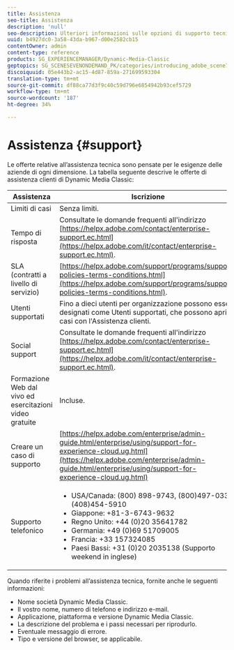 ```yaml
---
title: Assistenza
seo-title: Assistenza
description: 'null'
seo-description: Ulteriori informazioni sulle opzioni di supporto tecnico.
uuid: b4927dc0-3a58-43da-b967-d00e2582cb15
contentOwner: admin
content-type: reference
products: SG_EXPERIENCEMANAGER/Dynamic-Media-Classic
geptopics: SG_SCENESEVENONDEMAND_PK/categories/introducing_adobe_scene7
discoiquuid: 05e443b2-ac15-4d87-859a-271699593304
translation-type: tm+mt
source-git-commit: df88ca77d3f9c40c59d796e6854942b93cef5729
workflow-type: tm+mt
source-wordcount: '187'
ht-degree: 34%

---
```



# Assistenza {#support}

Le offerte relative all’assistenza tecnica sono pensate per le esigenze delle aziende di ogni dimensione. La tabella seguente descrive le offerte di assistenza clienti di Dynamic Media Classic:

| Assistenza | Iscrizione |
|--- |--- |
| Limiti di casi | Senza limiti. |
| Tempo di risposta | Consultate le domande frequenti all&#39;indirizzo [https://helpx.adobe.com/contact/enterprise-support.ec.html](https://helpx.adobe.com/it/contact/enterprise-support.ec.html). |
| SLA (contratti a livello di servizio) | [https://helpx.adobe.com/support/programs/support-policies-terms-conditions.html](https://helpx.adobe.com/support/programs/support-policies-terms-conditions.html). |
| Utenti supportati | Fino a dieci utenti per organizzazione possono essere designati come Utenti supportati, che possono aprire casi con l&#39;Assistenza clienti. |
| Social support | Consultate le domande frequenti all&#39;indirizzo [https://helpx.adobe.com/contact/enterprise-support.ec.html](https://helpx.adobe.com/it/contact/enterprise-support.ec.html). |
| Formazione Web dal vivo ed esercitazioni video gratuite | Incluse. |
| Creare un caso di supporto | [https://helpx.adobe.com/enterprise/admin-guide.html/enterprise/using/support-for-experience-cloud.ug.html](https://helpx.adobe.com/enterprise/admin-guide.html/enterprise/using/support-for-experience-cloud.ug.html) |
| Supporto telefonico | <ul><li>USA/Canada: (800) 898-9743, (800)497-033, (408)454-5910 </li> <li>Giappone: +81-3-6743-9632 </li><li>Regno Unito: +44 (0)20 35641782</li><li>Germania: +49 (0)69 51709005</li><li>Francia: +33 157324085</li><li>Paesi Bassi: +31 (0)20 2035138 (Supporto weekend in inglese)</li></ul> |

Quando riferite i problemi all’assistenza tecnica, fornite anche le seguenti informazioni:

* Nome società Dynamic Media Classic.
* Il vostro nome, numero di telefono e indirizzo e-mail.
* Applicazione, piattaforma e versione Dynamic Media Classic.
* La descrizione del problema e i passi necessari per riprodurlo.
* Eventuale messaggio di errore.
* Tipo e versione del browser, se applicabile.

